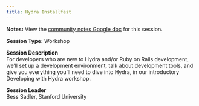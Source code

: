 ```yaml
---
title: Hydra Installfest
---
```


**Notes:** View the [community notes Google doc](https://docs.google.com/document/d/1qHqbm4ELUG0v9_QVmwli8nb8g3HbPgBP9USK4vJdAtg/ "Hydra Installfest - community notes") for this session.

**Session Type:** Workshop

**Session Description**  
For developers who are new to Hydra and/or Ruby on Rails development, we’ll set up a development environment, talk about development tools, and give you everything you’ll need to dive into Hydra, in our introductory Developing with Hydra workshop.

**Session Leader**  
Bess Sadler, Stanford University